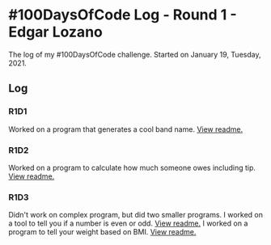 # #100DaysOfCode Log - Round 1 - Edgar Lozano

The log of my #100DaysOfCode challenge. Started on January 19, Tuesday, 2021.

## Log

### R1D1
Worked on a program that generates a cool band name. [View readme.](projects-source/day1-band-name-generator/readme.md)
### R1D2
Worked on a program to calculate how much someone owes including tip. [View readme.](projects-source/day2/tip-calculator/readme.md)
### R1D3
Didn't work on complex program, but did two smaller programs.
I worked on a tool to tell you if a number is even or odd. [View readme.](projects-source/day3/even-odd/readme.md)
I worked on a program to tell your weight based on BMI. [View readme.](projects-source/day3/bmi-calculator/readme.md)
